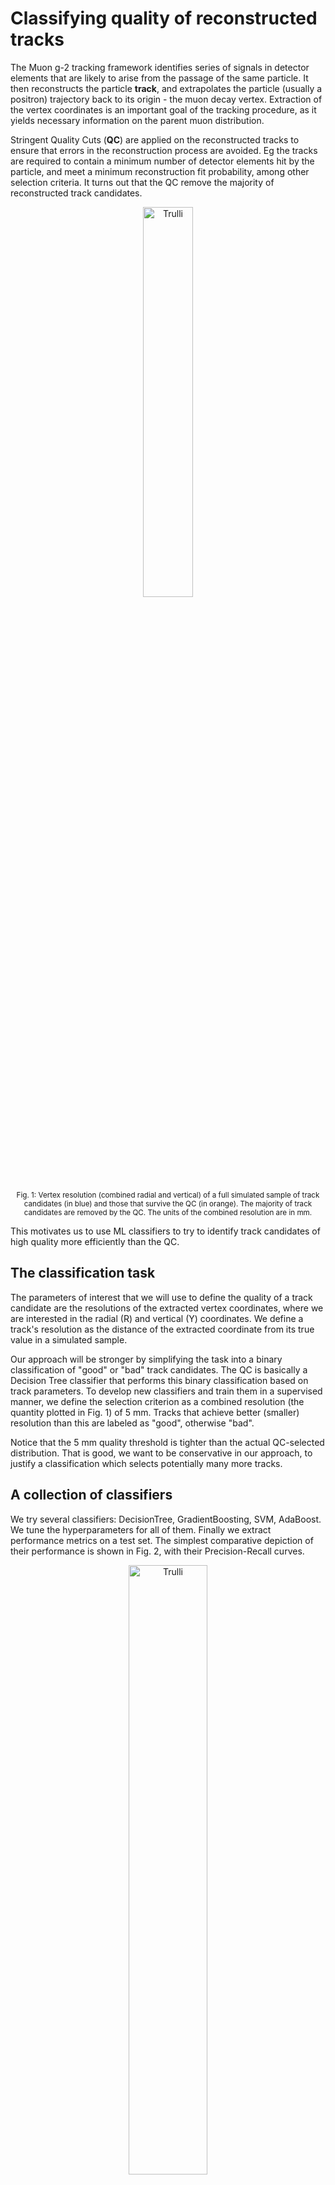 # Classifying quality of reconstructed tracks

The Muon g-2 tracking framework identifies series of signals in detector elements that are likely to arise from the passage of the same particle. It then reconstructs the particle **track**, and extrapolates the particle (usually a positron) trajectory back to its origin - the muon decay vertex. Extraction of the vertex coordinates is an important goal of the tracking procedure, as it yields necessary information on the parent muon distribution.

Stringent Quality Cuts (**QC**) are applied on the reconstructed tracks to ensure that errors in the reconstruction process are avoided. Eg the tracks are required to contain a minimum number of detector elements hit by the particle, and meet a minimum reconstruction fit probability, among other selection criteria. It turns out that the QC remove the majority of reconstructed track candidates.

<p align = "center">
<img src="https://github.com/ManolisKar/ML_tracking/blob/main/track_quality/images/resolutions_QC.png?raw=true" alt="Trulli" style="width:40%">
</p>
<p align = "center">
<sup>
Fig. 1: Vertex resolution (combined radial and vertical) of a full simulated sample of track candidates (in blue) and those that survive the QC (in orange). The majority of track candidates are removed by the QC. The units of the combined resolution are in mm. 
</sup>
</p>


This motivates us to use ML classifiers to try to identify track candidates of high quality more efficiently than the QC.


## The classification task 

The parameters of interest that we will use to define the quality of a track candidate are the resolutions of the extracted vertex coordinates, where we are interested in the radial (R) and vertical (Y) coordinates. 
We define a track's resolution as the distance of the extracted coordinate from its true value in a simulated sample. 

Our approach will be stronger by simplifying the task into a binary classification of "good" or "bad" track candidates. 
The QC is basically a Decision Tree classifier that performs this binary classification based on track parameters. 
To develop new classifiers and train them in a supervised manner, we define the selection criterion as a combined resolution (the quantity plotted in Fig. 1) of 5 mm. Tracks that achieve better (smaller) resolution than this are labeled as "good", otherwise "bad".

Notice that the 5 mm quality threshold is tighter than the actual QC-selected distribution. 
That is good, we want to be conservative in our approach, to justify a classification which selects potentially many more tracks. 


## A collection of classifiers

We try several classifiers: DecisionTree, GradientBoosting, SVM, AdaBoost. We tune the hyperparameters for all of them. 
Finally we extract performance metrics on a test set. The simplest comparative depiction of their performance is shown in Fig. 2, with their Precision-Recall curves. 


<p align = "center">
<img src="https://github.com/ManolisKar/ML_tracking/blob/main/track_quality/images/precision_recall.png?raw=true" alt="Trulli" style="width:50%">
</p>
<p align = "center">
<sup>
Fig. 2: Precision-Recall curves for four tuned classifiers.
</sup>
</p>

It can be seen that the DecisionTree classifier performs worst, so we drop it. 
In Fig. 3 we plot the resolution distributions for tracks selected from each of the three remaining classifiers. 
We also plot results from combining those classifiers, either via "Voting" (demanding that at least two out of the three classifiers select a track as good) or by "All" (demanding that all three classifiers select a track).


<p align = "center">
<img src="https://github.com/ManolisKar/ML_tracking/blob/main/track_quality/images/resolution_classifiers.png?raw=true" alt="Trulli" style="width:100%">
</p>
<p align = "center">
<sup>
Fig. 3: Radial and vertical resolutions of tracks accepted by the three classifiers, and their combinations.
</sup>
</p>


We observe that the three classifiers select very similar distributions of tracks. By using their combinations we can capture the subtle complementary insights between them, while being much more stable against outliers. 
In the table below we list the number of tracks accepted from each classifier choice, along with the selection truth. 
Based on this, a reasonably conservative approach would be to select only tracks accepted by All three classifiers. That would make any remaining outliers practically consistent with QC, while still **more than doubling the number of accepted high-quality tracks**. 

In Fig. 4 we remove individual classifiers to see the resolution comparison more clearly.  It's good to see also that the resulting distributions of accepted tracks have good resolutions in the separate dimensions, even though we used a combined quality criterion. 


| Classifier  |  # accepted tracks | 
| ----------  | -------: |
| AdaBoost    | 221 |
| GradientBoosting| 214 | 
| SVM | 228 | 
| Voting | 223 |
| All | 168 |
| Selection truth | 237 |
| QC | 74 |




<p align = "center">
<img src="https://github.com/ManolisKar/ML_tracking/blob/main/track_quality/images/resolution_final.png?raw=true" alt="Trulli" style="width:100%">
</p>
<p align = "center">
<sup>
Fig. 4: Radial and vertical resolutions of tracks accepted by All three ML classifiers (blue), and by QC (red).
</sup>
</p>


## Assessing and next steps

So we demonstrated that our combined classifiers identify many more high-quality tracks than the QC, and with very good resolution properties.
We still however cannot blindly proceed to implement the new classification scheme (even if we assume that the simulation we used is a good representation of reality). We have to examine the track parameters used in the QC to understand where the differences arise from. 
Some of these track parameters (about half) are plotted in Fig. 5. 


<p align = "center">
<img src="https://github.com/ManolisKar/ML_tracking/blob/main/track_quality/images/track_parameters.png?raw=true" alt="Trulli" style="width:100%">
</p>
<p align = "center">
<sup>
Fig. 5: Distributions of track parameters used in QC, for the tracks selected by QC (red) and by the ML classifier combinations (blue and orange).
</sup>
</p>

I won't go into explaining all of these, as apparently only one is important: "pValue" plotted in the bottom right. 
That is the fit probability of the reconstructed trajectory. Unfortunately it looks like all the extra tracks have very low, near-zero fit probability. 
In fact a feature selection exercise using the code below, reveals that the fit probability is a very poor feature to classify quality tracks, counter-intuitively. 


```
from sklearn.feature_selection import SelectKBest
from sklearn.feature_selection import chi2 ## needs non-negative values, therefore rescaling of input is necessary
from sklearn.feature_selection import mutual_info_classif

## list of potentially useful variables/features
clf_vars=['RecoTrackX','RecoTrackY','RecoTrackZ',
          'pValue', 'nHits', 'nUHits','nVHits', 'MissedLayersFrac','MinDriftTime','MaxDriftTime','MaxResidual',
          'RecoVertexX', 'RecoVertexY', 'RecoVertexZ', 'RecoVertexR',
          'RecoVertexUncP', 'RecoVertexUncY', 'RecoVertexUncPY', 'RecoVertexUncR',
          'RecoVertexUncPR', 'hitVolume', 'RecoExtrapolatedDistance',
          'CaloVertexMomUnc', 'CaloVertexUncX',
          'CaloVertexUncY', 'CaloVertexUncPX', 'CaloVertexUncPY','diff_UV', 'RecoVertexAzimuth']

X=df_cutout[clf_vars].values
y=df_cutout['quality'].values
X_train, X_test, y_train, y_test = train_test_split(X, y, test_size=0.3)

#apply SelectKBest class to extract best features
best_features = SelectKBest(score_func=mutual_info_classif, k=10)
fit = best_features.fit(X_train,y_train)

df_features=pd.DataFrame()
df_features['Feature']=clf_vars
df_features['Score']=fit.scores_
df_features.sort_values(by='Score',ascending=False)
```



<p align = "center">
<img src="https://github.com/ManolisKar/ML_tracking/blob/main/track_quality/images/feature_importance.png?raw=true" alt="Trulli" style="width:10%">
</p>
<p align = "center">
<sup>
Fig. 6: Feature importance scores of several QC parameters. The reconstruction fit probability "pValue" is counter-intuitively very poor at predicting tracks with good resolution. 
</sup>
</p>


So how is it possible that tracks with very low fit probability achieve excellent vertex resolution? 
Something that could be happening is that the track candidates contain a hit that didn't actually come from the same particle, but is instead arising from noise or crosstalk, or just from another particle track. 
Then the outlying hit would destroy the fit probability, while not significantly altering the vertex reconstruction. 

If that is the case, then identifying this large population of tracks with low fit probability but very good vertex resolution could be of massive benefit. 
Those tracks could be treated for outliers and re-examined, potentially doubling the number of high-quality tracks. 
For us however, this was a signal that we needed to work further upstream in the tracking chain to improve the quality of the incoming track candidates. 
This is what motivated our work on the [LSTM-based track-finding algorithm](https://github.com/ManolisKar/ML_tracking/tree/main/track_finding/RNN). 
